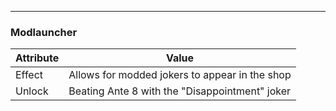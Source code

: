 ___
### Modlauncher

| Attribute | Value                                          |
| --------- | ---------------------------------------------- |
| Effect    | Allows for modded jokers to appear in the shop |
| Unlock    | Beating Ante 8 with the "Disappointment" joker |
